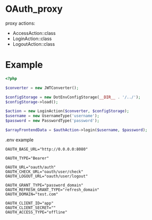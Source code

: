 # OAuth_proxy

proxy actions:

- AccessAction::class
- LoginAction::class
- LogoutAction::class


# Example

```php
<?php

$converter = new JWTConverter();

$configStorage = new DotEnvConfigStorage(__DIR__ . '/../');
$configStorage->load();

$action = new LoginAction($converter, $configStorage);
$username = new UsernameType('username');
$password = new PasswordType('password');

$arrayFrontendData = $authAction->login($username, $password);

```

.env example

```env
OAUTH_BASE_URL="http://0.0.0.0:8080"

OAUTH_TYPE="Bearer"

OAUTH_URL="oauth/auth"
OAUTH_CHECK_URL="oauth/user/check"
OAUTH_LOGOUT_URL="oauth/user/logout"

OAUTH_GRANT_TYPE="password_domain"
OAUTH_REFRESH_GRANT_TYPE="refresh_domain"
OAUTH_DOMAIN="test.com"

OAUTH_CLIENT_ID="app"
OAUTH_CLIENT_SECRET=""
OAUTH_ACCESS_TYPE="offline"
```

